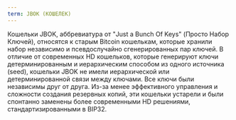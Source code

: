 ```yaml
---
term: JBOK (КОШЕЛЕК)
---
```


Кошельки JBOK, аббревиатура от "Just a Bunch Of Keys" (Просто Набор Ключей), относятся к старым Bitcoin кошелькам, которые хранили набор независимо и псевдослучайно сгенерированных пар ключей. В отличие от современных HD кошельков, которые генерируют ключи детерминированным и иерархическим способом из одного источника (seed), кошельки JBOK не имели иерархической или детерминированной связи между ключами. Все ключи были независимы друг от друга. Из-за менее эффективного управления и сложности создания резервных копий, эти кошельки устарели и были спонтанно заменены более современными HD решениями, стандартизированными в BIP32.
